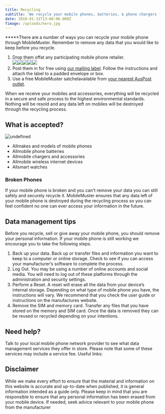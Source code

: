 ```yaml
---
title: Recycling
subtitle: 'We recycle your mobile phones, batteries, & phone chargers for free'
date: 2018-01-31T13:00:00.000Z
fimage: /uploads/hero.jpg
---
```

\*\*\*\**There are a number of ways you can recycle your mobile phone through MobileMuster. Remember to remove any data that you would like to keep before you recycle.

1. Drop them offat any participating mobile phone retailer.<br>![](http://localhost:3000/img/logos/bw/telstra.png)![](http://localhost:3000/img/logos/bw/optus.png)![](http://localhost:3000/img/logos/bw/vodafone.png)![](http://localhost:3000/img/logos/bw/virgin.png)![](http://localhost:3000/img/logos/bw/samsung.png)
2. Post them in for free using [our mailing label](http://localhost:3000/media/135250/mobilemuster-mailing-label.pdf). Follow the instructions and attach the label to a padded envelope or box.
3. Use a free MobileMuster satchelavailable from [your nearest AusPost outlet](https://auspost.com.au/locate).

When we receive your mobiles and accessories, everything will be recycled in a secure and safe process to the highest environmental standards. Nothing will be resold and any data left on mobiles will be destroyed through the recycling process.

## What is accepted?

![undefined](/uploads/icons-01.gif)

* Allmakes and models of mobile phones
* Allmobile phone batteries
* Allmobile chargers and accessories
* Allmobile wireless internet devices
* Allsmart watches

### Broken Phones

If your mobile phone is broken and you can't remove your data you can still safely and securely recycle it. MobileMuster ensures that any data left of your mobile phone is destroyed during the recycling process so you can feel confident no one can ever access your information in the future.

## Data management tips

Before you recycle, sell or give away your mobile phone, you should remove your personal information. If your mobile phone is still working we encourage you to take the following steps.

1. Back up your data. Back up or transfer files and information you want to keep to a computer or online storage. Check to see if you can access your manufacturer’s software to complete the process.
2. Log Out. You may be using a number of online accounts and social media. You will need to log out of these platforms through the administration and security settings.
3. Perform a Reset. A reset will erase all the data from your device’s internal storage. Depending on what type of mobile phone you have, the instructions will vary. We recommend that you check the user guide or instructions on the manufactures website.
4. Remove the SIM and memory card. Transfer any files that you have stored on the memory and SIM card. Once the data is removed they can be reused or recycled depending on your intentions.

## Need help?

Talk to your local mobile phone network provider to see what data management services they offer in store. Please note that some of these services may include a service fee. Useful links:

## Disclaimer

While we make every effort to ensure that the material and information on this website is accurate and up-to-date when published, it is general information intended as a guide only. Please keep in mind that you are responsible to ensure that any personal information has been erased from your mobile device. If needed, seek advice relevant to your mobile phone from the manufacturer
